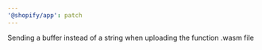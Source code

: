 ```yaml
---
'@shopify/app': patch
---
```


Sending a buffer instead of a string when uploading the function .wasm file
